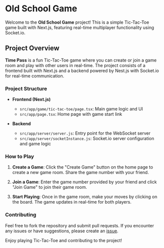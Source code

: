 # Old School Game

Welcome to the **Old School Game** project! This is a simple Tic-Tac-Toe game built with Next.js, featuring real-time multiplayer functionality using Socket.io.

## Project Overview

**Time Pass** is a fun Tic-Tac-Toe game where you can create or join a game room and play with other users in real-time. The project consists of a frontend built with Next.js and a backend powered by Nest.js with Socket.io for real-time communication.


### Project Structure

- **Frontend (Next.js)**
  - `src/app/game/tic-tac-toe/page.tsx`: Main game logic and UI
  - `src/app/page.tsx`: Home page with game start link

- **Backend**
  - `src/app/server/server.js`: Entry point for the WebSocket server
  - `src/app/server/socketInstance.js`: Socket.io server configuration and game logic

### How to Play

1. **Create a Game**: Click the "Create Game" button on the home page to create a new game room. Share the game number with your friend.

2. **Join a Game**: Enter the game number provided by your friend and click "Join Game" to join their game room.

3. **Start Playing**: Once in the game room, make your moves by clicking on the board. The game updates in real-time for both players.

### Contributing

Feel free to fork the repository and submit pull requests. If you encounter any issues or have suggestions, please create an [issue](https://github.com/ajaynegi45/Time-Pass/issues).


Enjoy playing Tic-Tac-Toe and contributing to the project!

